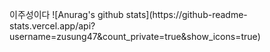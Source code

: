 <p>이주성이다
![Anurag's github stats](https://github-readme-stats.vercel.app/api?username=zusung47&count_private=true&show_icons=true)

<br>
  <!--<a href="https://github.com/anuraghazra/github-readme-stats">
    <img align="center" src="https://github-readme-stats.vercel.app/api?username=zusung47&show_icons=true&count_private=true" />



Here are some ideas to get you started:

- 🔭 I’m currently working on ...
- 🌱 I’m currently learning ...
- 👯 I’m looking to collaborate on ...
- 🤔 I’m looking for help with ...
- 💬 Ask me about ...
- 📫 How to reach me: ...
- 😄 Pronouns: ...
- ⚡ Fun fact: ...
-->
